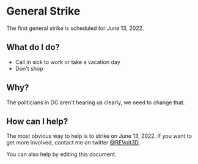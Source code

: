 # General Strike
The first general strike is scheduled for June 13, 2022.

## What do I do?
* Call in sick to work or take a vacation day
* Don't shop

## Why?
The politicians in DC aren't hearing us clearly, we need to change that.

## How can I help?
The most obvious way to help is to strike on June 13, 2022. If you want to get more involved, contact me on twitter [@REVolt3D](httos://twitter.com/revolt3d),

You can also help by editing this document.
